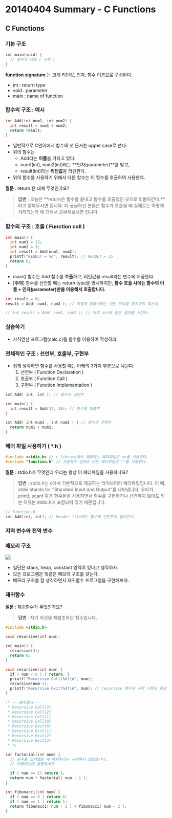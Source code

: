# 20140404 Summary - C Functions

## C Functions
### 기본 구조
```c
int main(void) {
  // 함수의 내용 ( 구현 )
}
```
**function signature** 는 크게 리턴값, 인자, 함수 이름으로 구성된다.
- int : return type
- void : parameter
- main : name of function


### 함수의 구조 : 예시

```c
int Add(int num1, int num2) {
  int result = num1 + num2;
  return result;
}
```
- 일반적으로 C언어에서 함수의 첫 문자는 upper case로 쓴다.
- 위의 함수는
  - Add라는 **이름**을 가지고 있다.
  - num1(int), num2(int)라는 **인자(parameter)**를 받고,
  - result(int)라는 **리턴값**을 리턴한다.
- 위의 함수를 사용하기 위해서 다른 함수는 이 함수를 호출하여 사용한다.

**질문** : return 은 대체 무엇인가요?
> **답변** :
오늘은 **return은 함수를 끝내고 함수를 호출했던 곳으로 되돌아간다.**라고 알아두시면 됩니다.
더 궁금하신 분들은 함수가 호출될 때 실제로는 어떻게 처리되는가 에 대해서 공부해보시면 됩니다.


### 함수의 구조 : 호출 ( Function call )
```c
int main() {
  int num1 = 12;
  int num2 = 3;
  int result = Add(num1, num2);
  printf("RESULT = %d", result); // RESULT = 15
  return 0;
}
```

- main() 함수는 Add 함수를 **호출**하고, 리턴값을 result라는 변수에 저장한다.
- [**주의**] 함수를 선언할 때는 return type을 명시하지만, **함수 호출 시에는 함수의 이름 + 인자(parameter)만을 이용해서 호출합니다.**

```c
int result = 0;
result = Add( num1, num2 ); // 이렇게 호출시에는 리턴 타입을 명시하지 않는다.

// int result = Add( num1, num2 ); // 위의 소스와 같은 결과를 가진다.
```

### 실습하기
- 사칙연산 프로그램(calc.c)를 함수를 이용하여 작성하라.


### 전체적인 구조 : 선언부, 호출부, 구현부
- 쉽게 생각하면 함수를 사용할 때는 아래의 3가지 부분으로 나뉜다.
  1. 선언부 ( Function Declaration )
  2. 호출부 ( Function Call )
  3. 구현부 ( Function Implementation )

```c
int Add( int, int ); // 함수의 선언부

int main() {
  int result = Add(12, 15); // 함수의 호출부
}

int Add( int num1 , int num2 ) { // 함수의 구현부
  return num1 + num2;
}
```

### 헤더 파일 사용하기 ( *.h )

```c
#include <stdio.h> // c library에서 제공하는 헤더파일은 <>를 사용한다.
#include "function.h" // 사용자가 임의로 만든 헤더파일은 ""를 사용한다.
```

**질문** : stdio.h가 무엇인데 우리는 항상 이 헤더파일을 사용하나요?
> **답변** :
stdio.h는 c에서 기본적으로 제공하는 라이브러리 헤더파일입니다.
이 때, stdio stands for "Standard Input and Output"를 나타냅니다.
우리가 printf, scanf 같은 함수들을 사용하면서 함수를 구현하거나 선언하지 않아도 되는 이유는 stdio.h에 포함되어 있기 때문입니다.


```c
// function.h
int Add(int, int); // header file에는 함수의 선언부가 들어간다.
```

### 지역 변수와 전역 변수
### 메모리 구조
![](http://www.cs.rit.edu/~hpb/Lectures/SIA/OS1/UsedGif/5_heap_and_stack.gif)
- 일단은 stack, heap, constant 영역이 있다고 생각하자.
- 모든 프로그램은 똑같은 메모리 구조를 갖는다.
- 메모리 구조를 잘 생각하면서 재귀함수 프로그램을 구현해보자.

### 재귀함수

**질문** : 재귀함수가 무엇인가요?
> **답변** :
자기 자신을 재참조하는 함수입니다.

```c
#include <stdio.h>

void recursive(int num);

int main() {
  recursive(3);
  return 0;
}

void recursive(int num) {
  if ( num < 0 ) { return; }
  printf("Recursive Call(%d)\n", num);
  recursive(num-1);
  printf("Recursive Exit(%d)\n", num); // recursive 함수의 시작 시점과 종료 시점을 잘 파악하세요.
}

/* ---출력결과---
 * Recursive Call(3)
 * Recursive Call(2)
 * Recursive Call(1)
 * Recursive Call(0)
 * Recursive Exit(0)
 * Recursive Exit(1)
 * Recursive Exit(2)
 * Recursive Exit(3)
 * */
```

```c
int factorial(int num) {
  // 음수를 입력했을 때 예외처리는 구현하지 않았습니다.
  // 이해하는데 집중하세요.

  if ( num == 1) return 1;
  return num * factorial( num - 1 );
}
```

```c
int fibonacci(int num) {
  if ( num == 0 ) return 0;
  if ( num == 1 ) return 1;
  return fibonacci( num - 1 ) + fibonacci( num - 2 );
}
```
